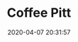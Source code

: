 ---
date: "2020-04-07 20:31:57"
title: "Coffee Pitt"
address: "365 Pitt Street, Sydney, NSW 2000"
city: "Sydney"
voucher_link: "https://heyyou.com.au/restaurant/6167/coffee-pitt"
delivery_link: "https://heyyou.com.au/restaurant/6167/coffee-pitt"
image: ""
---
